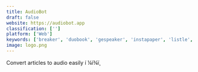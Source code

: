 ```yaml
---
title: AudioBot
draft: false 
website: https://audiobot.app
classification: ['']
platform: ['Web']
keywords: ['breaker', 'duobook', 'gespeaker', 'instapaper', 'listle', 'listle_for_writers', 'narro', 'naturalreader', 'play_for_medium_writers', 'play_for_web', 'play.ht', 'pocket_listen', 'readbyhumans', 'readcast', 'readory']
image: logo.png
---
```

Convert articles to audio easily í ¼í¾ï¸